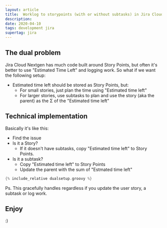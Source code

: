 ```yaml
---
layout: article
title:  Worklog to storypoints (with or without subtasks) in Jira Cloud NextGen projects 
description:
date: 2020-04-10
tags: development jira
supertag: jira
---
```


## The dual problem

Jira Cloud Nextgen has much code built around Story Points, but often it's better to use "Estimated Time Left" and logging work. So what if we want the following setup:

* Estimated time left should be stored as Story Points, but:
  * For small stories, just plan the time using "Estimated time left"
  * For larger stories, use subtasks to plan and use the story (aka the parent) as the Σ of the "Estimated time left"

## Technical implementation

Basically it's like this:

* Find the issue
* Is it a Story?
  * If it doesn't have subtasks, copy "Estimated time left" to Story Points.
* Is it a subtask?
  * Copy "Estimated time left" to Story Points
  * Update the parent with the sum of "Estmated time left"

```groovy
{% include_relative dualsetup.groovy %}
```

Ps. This gracefully handles regardless if you update the user story, a subtask or log work.

## Enjoy

:)
